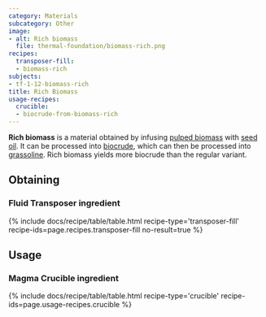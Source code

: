 ```yaml
---
category: Materials
subcategory: Other
image:
- alt: Rich biomass
  file: thermal-foundation/biomass-rich.png
recipes:
  transposer-fill:
  - biomass-rich
subjects:
- tf-1-12-biomass-rich
title: Rich Biomass
usage-recipes:
  crucible:
  - biocrude-from-biomass-rich
---
```


**Rich biomass** is a material obtained by infusing [pulped
biomass](../pulped-biomass/) with [seed
oil](../seed-oil/). It can be processed into
[biocrude](../biocrude/), which can then be processed into
[grassoline](../grassoline/). Rich biomass yields more
biocrude than the regular variant.


Obtaining
---------

### Fluid Transposer ingredient
{% include docs/recipe/table/table.html recipe-type='transposer-fill' recipe-ids=page.recipes.transposer-fill no-result=true %}


Usage
-----

### Magma Crucible ingredient
{% include docs/recipe/table/table.html recipe-type='crucible' recipe-ids=page.usage-recipes.crucible %}
